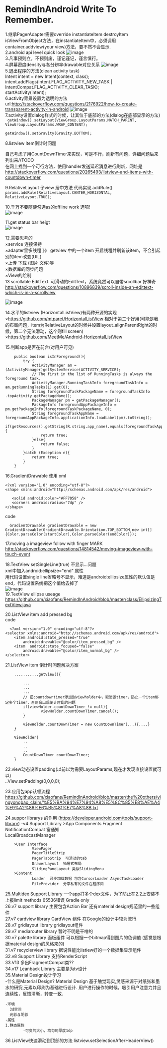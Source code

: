 RemindInAndroid Write To Remember.
===============
1.继承PagerAdapter需要override instantiateItem destroyItem isViewFromObject方法，在instantiateItem中，必须调用container.addview(your view)方法，要不然不会显示.  
2.android api level quick look    ![image](https://github.com/xiaofans/RemindInAndroid/blob/master/pics/api_level_quick_look.png)  
3.凡事预则立，不预则废，谨记谨记，谨言慎行。  
4.屏幕密度density与各分辨率drawable对应关系      ![image](https://github.com/xiaofans/RemindInAndroid/blob/master/pics/density.png)    
5.退出程序的方法(clean activity task)  
 		Intent intent = new Intent(context, class);  
 		intent.addFlags(Intent.FLAG_ACTIVITY_NEW_TASK | IntentCompat.FLAG_ACTIVITY_CLEAR_TASK);  
 		startActivity(intent);  
6.activity背景设置为透明的方法  
 url:http://stackoverflow.com/questions/2176922/how-to-create-transparent-activity-in-android
![image](https://github.com/xiaofans/RemindInAndroid/blob/master/pics/activity_bg_transparent.png)  
7.activity设置dialog样式的时候，让其位于底部的方法(dialog在底部显示的方法)  
<code>
				getWindow().setLayout(ViewGroup.LayoutParams.MATCH_PARENT, ViewGroup.LayoutParams.WRAP_CONTENT);  
        getWindow().setGravity(Gravity.BOTTOM);
</code>  

8.listview item倒计时问题  

自己考虑了用CountDownTimer来实现，可是不行，刷新有问题，详细问题后来列出来//TODO  
在网上找到一个可行方法，使用handler发送延迟消息进行刷新，网址是  
<url>http://stackoverflow.com/questions/20265493/listview-and-items-with-countdown-timer</url>  

9.RelativeLayout 子view 居中方法 代码实现  addRule()  
<code>params.addRule(RelativeLayout.CENTER_HORIZONTAL, RelativeLayout.TRUE);</code>  

10.千万不要随便勾选as的offline work 选项!  
![image](https://github.com/xiaofans/RemindInAndroid/blob/master/pics/as_offline_mod_warning.png)   

11.get status bar heigt  
![image](https://github.com/xiaofans/RemindInAndroid/blob/master/pics/get_status_bar_height.png)   

12.需要思考的  
 ×service 连接保持  
 ×adapter里多线程 》》 getview 中的一个item 开启线程并刷新该item，不会引起别的item改变(UIL)  
 ×上传 下载 (图片 文件)等  
 ×数据库的同步问题  
 ×View的绘制    
 13 scrollable EditText. 可滑动的EditText，系统竟然可以自带srcollbar 好神奇  
 http://stackoverflow.com/questions/10896839/scroll-inside-an-edittext-which-is-in-a-scrollview  
 
 ![image](https://github.com/xiaofans/RemindInAndroid/blob/master/pics/scrollable_edittext.png) 
 
 14.水平的listview (HorizontalListView)有两种开源的实现  
 ×https://github.com/mtparet/HorizontalListView   相对于第二个好用(可能是我的布局问题，item为RelativeLayout的时候并设置layout_alignParentRight的时候，第二个无法滑动，这个则fill screen)  
 ×https://github.com/MeetMe/Android-HorizontalListView  
 
 15.判断app是否在前台(对用户可见)  
```
 	public boolean isInForeground(){  
        try {  
            ActivityManager am = (ActivityManager)getSystemService(ACTIVITY_SERVICE);  
            // The first in the list of RunningTasks is always the foreground task.  
            ActivityManager.RunningTaskInfo foregroundTaskInfo = am.getRunningTasks(1).get(0);  
            String foregroundTaskPackageName = foregroundTaskInfo .topActivity.getPackageName();  
            PackageManager pm = getPackageManager();  
            PackageInfo foregroundAppPackageInfo = pm.getPackageInfo(foregroundTaskPackageName, 0);  
            String foregroundTaskAppName = foregroundAppPackageInfo.applicationInfo.loadLabel(pm).toString();  
            if(getResources().getString(R.string.app_name).equals(foregroundTaskAppName)){  
                return true;  
            }else{  
                return false;  
            }  
        }catch (Exception e){  
            return true;  
        }  
    }  
```   
16.GradientDrawable 使用
 xml
 ```  
<?xml version="1.0" encoding="utf-8"?>
<shape xmlns:android="http://schemas.android.com/apk/res/android">

    <solid android:color="#FF7058" />
    <corners android:radius="7dp" />
</shape>
 
 ``` 
 code  
``` 
  GradientDrawable gradientDrawable = new GradientDrawable(GradientDrawable.Orientation.TOP_BOTTOM,new int[]{Color.parseColor(startColor),Color.parseColor(endColor)});
``` 
17.moving a imageview follow with finger MARK  
	http://stackoverflow.com/questions/14814542/moving-imageview-with-touch-event  

18.TextView setSingleLine(true) 不显示...问题  
	 xml中加入android:ellipsize="end" 属性   
	 用代码设置single line省略号不显示，难道是android:ellipsize属性的默认值是end，代码设置系统把这个值给去掉了  
	  ![image](https://github.com/xiaofans/RemindInAndroid/blob/master/pics/ellipsize_use.jpg)   
19.TextView ellipse useage
https://github.com/xiaofans/RemindInAndroid/blob/master/class/EllipsizingTextView.java  

20.ListView item add pressed bg  
 code  
``` 
  <?xml version="1.0" encoding="utf-8"?>
<selector xmlns:android="http://schemas.android.com/apk/res/android">
    <item android:state_pressed="true"
        android:drawable="@color/item_pressed_bg" />
    <item  android:state_focused="false"
        android:drawable="@color/item_normal_bg" />
</selector>
```  
21.ListView item 倒计时问题解决方案
``` 
	...........getView(){
				
		...
		...
		...
		// 把countdowntimer添加到viewholder中，取消该timer，防止一个item绑定多个timer，否则会出现倒计时乱的问题  
		if(viewHolder.countDownTimer != null){
				viewHolder.countDownTimer.cancel();
		}
		
		viewHolder.countDownTimer = new CountDownTimer(...){....}
	}
	
	ViewHolder{
		..
		..
		..
		CountDownTimer countDownTimer;
	}

```  


22.view动态设置padding(以前以为需要LayoutParams,现在才发现直接设置就可以)   
..View.setPadding(0,0,0,0);  

23.应用包app认领流程  
https://github.com/xiaofans/RemindInAndroid/blob/master/the%20others/yingyongbao_claim/%E5%BA%94%E7%94%A8%E5%8C%85%E8%AE%A4%E9%A2%86%E6%B5%81%E7%A8%8B.txt   

24.suppor librarys 的作用  (https://developer.android.com/tools/support-library)
	 -v4 Support Library 
	 		>App Components
	    		Fragment  
	    		NotificationCompat  富通知  
	    		LocalBroadcastManager  
	    		
	    >User Interface    
	    		ViewPager  
	    		PagerTitleStrip  
	    		PagerTabStrip  可滑动的tab  
	    		DrawerLayout  抽屉式布局  
	    		SlidingPaneLayout 类似SlidingMenu  
	    >Content  
	    		Loader  异步加载数据 包含CursorLoader AsyncTaskLoader 
	    		FileProvider  分享私有的文件在程序间  
	    		
25.Multidex Support Library 一个app打多个dex文件，为了防止在2.2上安装不上报limit methods 65536错误  Gradle only  
26.v7 support library  主要包含Action Bar 还有material design规范里的一些组件  
27.v7 cardview library CardView 组件 在Google的设计中较为流行  
28.v7 gridlayout library gridlayout组件  
29.v7 mediarouter library 暂时不明是干啥的  
30.v7 palette library 画板组件 可以根据一个bitmap得到图片的色调值 (感觉是根据material design的风格来的)  
31.v7 recyclerview library 据说性能比listiew好的一个数据集显示组件  
32.v8 Support Library 支持RenderScript  
33.V13 多出FragmentCompat类??  
34.v17 Leanback Library 主要是为tv设计  
35.Material Design设计学习  
	-什么是Material Design?
	Material Design 基于触觉现实,灵感来源于对纸张和墨水的研究,元素以印刷为基础进行设计.  用户进行操作的时候，吸引用户注意力并且连续性，反馈清晰，转变一致.

	-环境
	  3d空间 
	  光影与阴影
	-属性
	1.静态属性  
 			-可变的大小，均匀的厚度1dp  

36.ListView快速滑动到顶部的方法 listview.setSelectionAfterHeaderView()  
	
	 
	    		
	    		


	 
 
   
 
 
 


 











